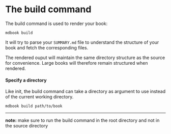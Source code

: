 # The build command

The build command is used to render your book:

```
mdbook build
```

It will try to parse your `SUMMARY.md` file to understand the structure of your book
and fetch the corresponding files.

The rendered ouput will maintain the same directory structure as the source for
convenience. Large books will therefore remain structured when rendered.

#### Specify a directory

Like init, the build command can take a directory as argument to use instead of the
current working directory.

```
mdbook build path/to/book
```

-------------------

**note:** make sure to run the build command in the root directory and not in the source directory
